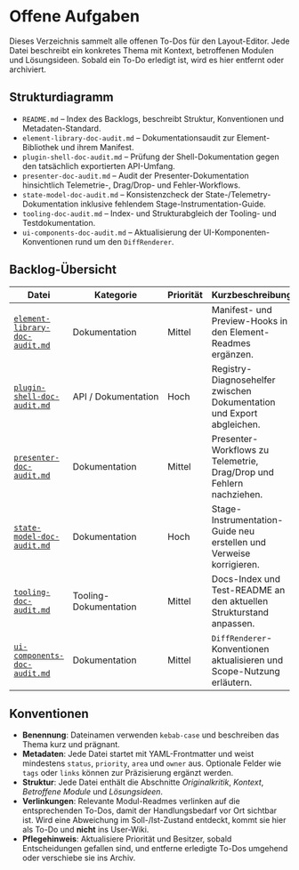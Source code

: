 # Offene Aufgaben

Dieses Verzeichnis sammelt alle offenen To-Dos für den Layout-Editor. Jede Datei beschreibt ein konkretes Thema mit Kontext, betroffenen Modulen und Lösungsideen. Sobald ein To-Do erledigt ist, wird es hier entfernt oder archiviert.

## Strukturdiagramm

- `README.md` – Index des Backlogs, beschreibt Struktur, Konventionen und Metadaten-Standard.
- `element-library-doc-audit.md` – Dokumentationsaudit zur Element-Bibliothek und ihrem Manifest.
- `plugin-shell-doc-audit.md` – Prüfung der Shell-Dokumentation gegen den tatsächlich exportierten API-Umfang.
- `presenter-doc-audit.md` – Audit der Presenter-Dokumentation hinsichtlich Telemetrie-, Drag/Drop- und Fehler-Workflows.
- `state-model-doc-audit.md` – Konsistenzcheck der State-/Telemetry-Dokumentation inklusive fehlendem Stage-Instrumentation-Guide.
- `tooling-doc-audit.md` – Index- und Strukturabgleich der Tooling- und Testdokumentation.
- `ui-components-doc-audit.md` – Aktualisierung der UI-Komponenten-Konventionen rund um den `DiffRenderer`.

## Backlog-Übersicht

| Datei | Kategorie | Priorität | Kurzbeschreibung |
| --- | --- | --- | --- |
| [`element-library-doc-audit.md`](element-library-doc-audit.md) | Dokumentation | Mittel | Manifest- und Preview-Hooks in den Element-Readmes ergänzen. |
| [`plugin-shell-doc-audit.md`](plugin-shell-doc-audit.md) | API&nbsp;/&nbsp;Dokumentation | Hoch | Registry-Diagnosehelfer zwischen Dokumentation und Export abgleichen. |
| [`presenter-doc-audit.md`](presenter-doc-audit.md) | Dokumentation | Mittel | Presenter-Workflows zu Telemetrie, Drag/Drop und Fehlern nachziehen. |
| [`state-model-doc-audit.md`](state-model-doc-audit.md) | Dokumentation | Hoch | Stage-Instrumentation-Guide neu erstellen und Verweise korrigieren. |
| [`tooling-doc-audit.md`](tooling-doc-audit.md) | Tooling-Dokumentation | Mittel | Docs-Index und Test-README an den aktuellen Strukturstand anpassen. |
| [`ui-components-doc-audit.md`](ui-components-doc-audit.md) | Dokumentation | Mittel | `DiffRenderer`-Konventionen aktualisieren und Scope-Nutzung erläutern. |

## Konventionen

- **Benennung**: Dateinamen verwenden `kebab-case` und beschreiben das Thema kurz und prägnant.
- **Metadaten**: Jede Datei startet mit YAML-Frontmatter und weist mindestens `status`, `priority`, `area` und `owner` aus. Optionale Felder wie `tags` oder `links` können zur Präzisierung ergänzt werden.
- **Struktur**: Jede Datei enthält die Abschnitte _Originalkritik_, _Kontext_, _Betroffene Module_ und _Lösungsideen_.
- **Verlinkungen**: Relevante Modul-Readmes verlinken auf die entsprechenden To-Dos, damit der Handlungsbedarf vor Ort sichtbar ist. Wird eine Abweichung im Soll-/Ist-Zustand entdeckt, kommt sie hier als To-Do und **nicht** ins User-Wiki.
- **Pflegehinweis**: Aktualisiere Priorität und Besitzer, sobald Entscheidungen gefallen sind, und entferne erledigte To-Dos umgehend oder verschiebe sie ins Archiv.

